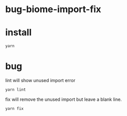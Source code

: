 # bug-biome-import-fix


# install 

```bash
yarn
```

# bug

lint will show unused import error

```bash
yarn lint
```

fix will remove the unused import but leave a blank line.

```bash
yarn fix
```

